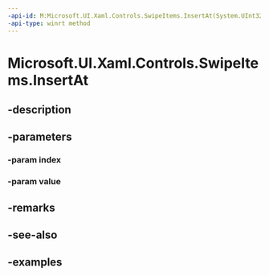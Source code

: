 ```yaml
---
-api-id: M:Microsoft.UI.Xaml.Controls.SwipeItems.InsertAt(System.UInt32,Microsoft.UI.Xaml.Controls.SwipeItem)
-api-type: winrt method
---
```


<!-- Method syntax.
public void SwipeItems.InsertAt(UInt32 index, SwipeItem value)
-->

# Microsoft.UI.Xaml.Controls.SwipeItems.InsertAt

## -description

## -parameters
### -param index

### -param value

## -remarks

## -see-also

## -examples

